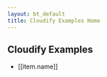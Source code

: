 ```yaml
---
layout: bt_default
title: Cloudify Examples Home
---
```


<script data-require="angular.js@1.4.3" data-semver="1.4.3" src="https://code.angularjs.org/1.4.3/angular.js"></script>
<script data-require="lodash.js@3.10.0" data-semver="3.10.0" src="https://cdnjs.cloudflare.com/ajax/libs/lodash.js/3.10.0/lodash.js"></script>

<div ng-app="cosmo-dipper">
  <section id="inner-headline">
    <div class="container">
      <div class="row">
        <div class="span12">
          <div class="inner-heading">
            <h1><strong>Cloudify Examples</strong></h1>
              <div ng-controller="cosmo-dipper-ctrl">
              <script src="script.js"></script>
                <ul>
                  <li ng-repeat="item in repositories.items">[[item.name]]</li>
                </ul>
<!--                 <pre>
                  [[repositories | json ]]
                </pre>
 -->            </div>
          </div>
        </div>
      </div>
    </div>
  </section>
</div>